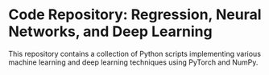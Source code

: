 # Code Repository: Regression, Neural Networks, and Deep Learning

This repository contains a collection of Python scripts implementing various machine learning and deep learning techniques using PyTorch and NumPy. 
